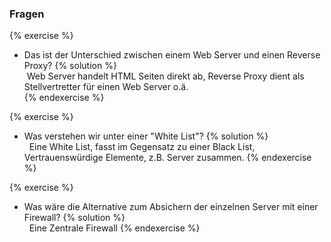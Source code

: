 ### Fragen

{% exercise %}
* Das ist der Unterschied zwischen einem Web Server und einen Reverse Proxy?
{% solution %}    
	 Web Server handelt HTML Seiten direkt ab, Reverse Proxy dient als Stellvertretter für einen Web Server o.ä.	
{% endexercise %}

{% exercise %}
* Was verstehen wir unter einer "White List"?
{% solution %}    
	 	Eine White List, fasst im Gegensatz zu einer Black List, Vertrauenswürdige Elemente, z.B. Server zusammen.
{% endexercise %}
	
{% exercise %}
* Was wäre die Alternative zum Absichern der einzelnen Server mit einer Firewall?
{% solution %}    
	 	Eine Zentrale Firewall
{% endexercise %}
